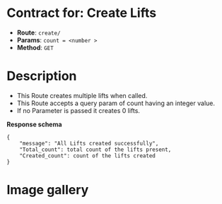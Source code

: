 # Contract for: Create Lifts

- **Route**: `create/`
- **Params**: `count = <number >`
- **Method**: `GET`

# Description

- This Route creates multiple lifts when called.
- This Route accepts a query param of count having an integer value.
- If no Parameter is passed it creates 0 lifts.

**Response schema**

```
{
    "message": "All Lifts created successfully",
    "Total_count": total count of the lifts present,
    "Created_count": count of the lifts created
}
```

# Image gallery


